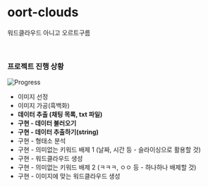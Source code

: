 # oort-clouds
워드클라우드 아니고 오르트구름

</br>

### 프로젝트 진행 상황
![Progress](https://progress-bar.dev/30/?title=Data-extraction&width=400&color=1BC8Bf)
* 이미지 선정
* 이미지 가공(흑백화)
* **데이터 추출 (채팅 목록, txt 파일)**
* **구현 - 데이터 불러오기**
* **구현 - 데이터 추출하기(string)**
* 구현 - 형태소 분석
* 구현 - 의미없는 키워드 배제 1 (날짜, 시간 등 - 슬라이싱으로 활용할 것)
* 구현 - 워드클라우드 생성
* 구현 - 의미없는 키워드 배제 2 (ㅋㅋㅋ, ㅇㅇ 등 - 하나하나 배제할 것)
* 구현 - 이미지에 맞는 워드클라우드 생성
